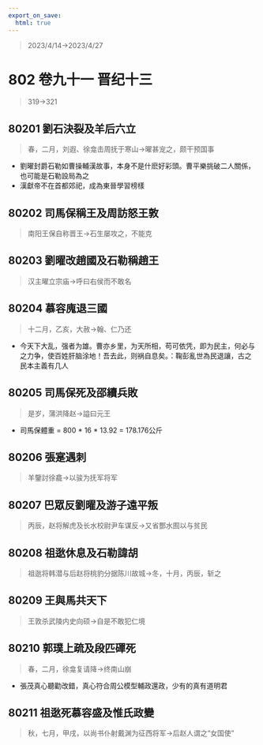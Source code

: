 ```yaml
---
export_on_save:
  html: true
---
```


> 2023/4/14->2023/4/27

# 802 卷九十一 晋纪十三

> 319->321

## 80201 劉石決裂及羊后六立
> 春，二月，刘遐、徐龛击周抚于寒山->曜甚宠之，颇干预国事
- 劉曜封爵石勒如曹操輔漢故事，本身不是什麽好彩頭。曹平樂挑破二人關係，也可能是石勒設局為之
- 漢獻帝不在首都郊祀，成為東晉學習榜樣

## 80202 司馬保稱王及周訪怒王敦
> 南阳王保自称晋王->石生屡攻之，不能克

## 80203 劉曜改趙國及石勒稱趙王
> 汉主曜立宗庙->呼曰右侯而不敢名

## 80204 慕容廆退三國
> 十二月，乙亥，大赦->翰、仁乃还
- 今天下大乱，强者为雄。曹亦乡里，为天所相，苟可依凭，即为民主，何必与之力争，使百姓肝脑涂地！吾去此，则祸自息矣。：鞠彭亂世為民退讓，古之民本主義有几人

## 80205 司馬保死及邵續兵敗
> 是岁，蒲洪降赵->謚曰元王
- 司馬保體重 = 800 * 16 * 13.92 = 178.176公斤

## 80206 張寔遇刺
> 羊鑒討徐龕->以骏为抚军将军

## 80207 巴眾反劉曜及游子遠平叛
> 丙辰，赵将解虎及长水校尉尹车谋反->又省酆水囿以与贫民

## 80208 祖逖休息及石勒諱胡
> 祖逖将韩潜与后赵将桃豹分据陈川故城->冬，十月，丙辰，斩之

## 80209 王與馬共天下
> 王敦杀武陵内史向硕->自是不敢犯仁境

## 80210 郭璞上疏及段匹磾死
> 春，二月，徐龛复请降->终南山崩
- 張茂真心聽勸改錯，真心符合周公模型輔政還政，少有的真有道明君

## 80211 祖逖死慕容盛及惟氏政變
> 秋，七月，甲戌，以尚书仆射戴渊为征西将军->后赵人谓之“女国使”